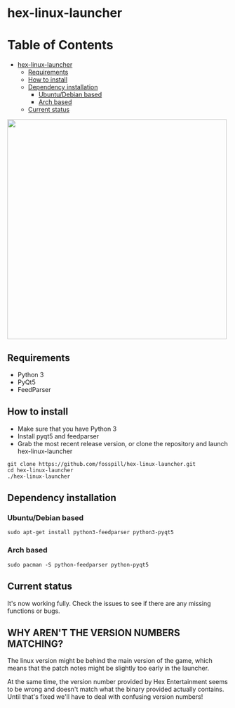 # hex-linux-launcher

Table of Contents
=================

   * [hex-linux-launcher](#hex-linux-launcher)
      * [Requirements](#requirements)
      * [How to install](#how-to-install)
      * [Dependency installation](#dependency-installation)
         * [Ubuntu/Debian based](#ubuntudebian-based)
         * [Arch based](#arch-based)
      * [Current status](#current-status)



<img src="https://i.imgur.com/aRYhEVJ.gif" width="500"  />

## Requirements
- Python 3
- PyQt5
- FeedParser

## How to install
- Make sure that you have Python 3
- Install pyqt5 and feedparser
- Grab the most recent release version, or clone the repository and launch hex-linux-launcher
```
git clone https://github.com/fosspill/hex-linux-launcher.git
cd hex-linux-launcher
./hex-linux-launcher
```

## Dependency installation
### Ubuntu/Debian based
` sudo apt-get install python3-feedparser python3-pyqt5 `
### Arch based
` sudo pacman -S python-feedparser python-pyqt5 `

## Current status
It's now working fully. Check the issues to see if there are any missing functions or bugs.

## WHY AREN'T THE VERSION NUMBERS MATCHING?
The linux version might be behind the main version of the game, which means that the patch notes might be slightly too early in the launcher.

At the same time, the version number provided by Hex Entertainment seems to be wrong and doesn't match what the binary provided actually contains. Until that's fixed we'll have to deal with confusing version numbers!

